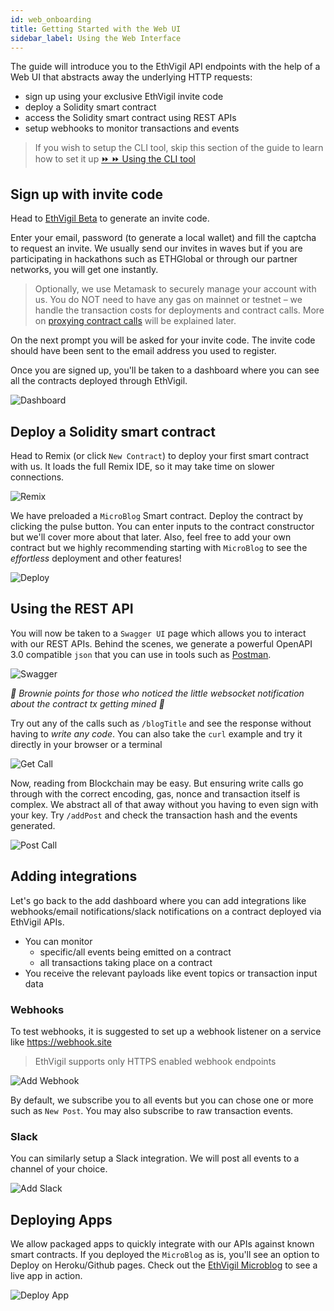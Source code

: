 ```yaml
---
id: web_onboarding
title: Getting Started with the Web UI
sidebar_label: Using the Web Interface
---
```


The guide will introduce you to the EthVigil API endpoints with the help of a Web UI that abstracts away the underlying HTTP requests:
* sign up using your exclusive EthVigil invite code
* deploy a Solidity smart contract
* access the Solidity smart contract using REST APIs
* setup webhooks to monitor transactions and events

>If you wish to setup the CLI tool, skip this section of the guide to learn how to set it up [⏩ ⏩ Using the CLI tool](cli_gettingstarted.md)

## Sign up with invite code
Head to [EthVigil Beta](https://beta.ethvigil.com/) to generate an invite code.

Enter your email, password (to generate a local wallet) and fill the captcha to request an invite. We usually send our invites in waves but if you are participating in hackathons such as ETHGlobal or through our partner networks, you will get one instantly.

>Optionally, we use Metamask to securely manage your account with us. You do NOT need to have any gas on mainnet or testnet – we handle the transaction costs for deployments and contract calls. More on [proxying contract calls](https://medium.com/blockvigil/signer-control-cum-proxy-smart-contract-a-look-at-ethvigils-latest-offering-9ad6c098c095) will be explained later.

On the next prompt you will be asked for your invite code. The invite code should have been sent to the email address you used to register.

Once you are signed up, you'll be taken to a dashboard where you can see all the contracts deployed through EthVigil.

![Dashboard](assets/web-ui/dashboard2.png)

## Deploy a Solidity smart contract

Head to Remix (or click `New Contract`) to deploy your first smart contract with us. It loads the full Remix IDE, so it may take time on slower connections.

![Remix](assets/web-ui/remix2.png)

We have preloaded a `MicroBlog` Smart contract. Deploy the contract by clicking the pulse button. You can enter inputs to the contract constructor but we'll cover more about that later. Also, feel free to add your own contract but we highly recommending starting with `MicroBlog` to see the *effortless* deployment and other features!

![Deploy](assets/web-ui/microblog_deploy2.png)


## Using the REST API

You will now be taken to a `Swagger UI` page which allows you to interact with our REST APIs. Behind the scenes, we generate a powerful OpenAPI 3.0 compatible `json` that you can use in tools such as [Postman](https://www.getpostman.com/).

![Swagger](assets/web-ui/swagger_ui.png)

*🍪 Brownie points for those who noticed the little websocket notification about the contract tx getting mined 🎉*

Try out any of the calls such as `/blogTitle` and see the response without having to *write any code*. You can also take the `curl` example and try it directly in your browser or a terminal

![Get Call](assets/web-ui/swagger_get.png)

Now, reading from Blockchain may be easy. But ensuring write calls go through with the correct encoding, gas, nonce and transaction itself is complex. We abstract all of that away without you having to even sign with your key. Try `/addPost` and check the transaction hash and the events generated.

![Post Call](assets/web-ui/swagger_post.png)

## Adding integrations

Let's go back to the add dashboard where you can add integrations like webhooks/email notifications/slack notifications on a contract deployed via EthVigil APIs.
* You can monitor
  * specific/all events being emitted on a contract
  * all transactions taking place on a contract
* You receive the relevant payloads like event topics or transaction input data

### Webhooks

To test webhooks, it is suggested to set up a webhook listener on a service like https://webhook.site
>EthVigil supports only HTTPS enabled webhook endpoints

![Add Webhook](assets/web-ui/add_webhook.png)

By default, we subscribe you to all events but you can chose one or more such as `New Post`. You may also subscribe to raw transaction events.

### Slack

You can similarly setup a Slack integration. We will post all events to a channel of your choice.

![Add Slack](assets/web-ui/slack_notification.png)

## Deploying Apps

We allow packaged apps to quickly integrate with our APIs against known smart contracts. If you deployed the `MicroBlog` as is, you'll see an option to Deploy on Heroku/Github pages. Check out the [EthVigil Microblog](https://ethvigil.github.io/microblog/) to see a live app in action.

![Deploy App](assets/web-ui/deploy_app.png)
